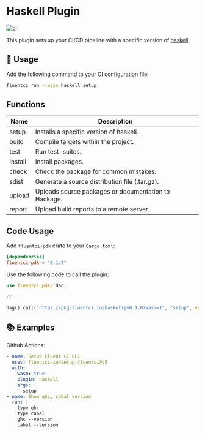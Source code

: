# Haskell Plugin

[![ci](https://github.com/fluentci-io/haskell-plugin/actions/workflows/ci.yml/badge.svg)](https://github.com/fluentci-io/haskell-plugin/actions/workflows/ci.yml)

This plugin sets up your CI/CD pipeline with a specific version of [haskell](https://www.haskell.org/).

## 🚀 Usage

Add the following command to your CI configuration file:

```bash
fluentci run --wasm haskell setup
```

## Functions

| Name   | Description                                |
| ------ | ------------------------------------------ |
| setup  | Installs a specific version of haskell.    |
| build  | Compile targets within the project.        |
| test   | Run test-suites.                           |
| install | Install packages.                         |
| check   |Check the package for common mistakes.     |
| sdist   | Generate a source distribution file (.tar.gz). |
| upload  | Uploads source packages or documentation to Hackage. |
| report  | Upload build reports to a remote server. | 

## Code Usage

Add `fluentci-pdk` crate to your `Cargo.toml`:

```toml
[dependencies]
fluentci-pdk = "0.1.9"
```

Use the following code to call the plugin:

```rust
use fluentci_pdk::dag;

// ...

dag().call("https://pkg.fluentci.io/haskell@v0.1.0?wasm=1", "setup", vec!["latest"])?;
```

## 📚 Examples

Github Actions:

```yaml
- name: Setup Fluent CI CLI
  uses: fluentci-io/setup-fluentci@v5
  with:
    wasm: true
    plugin: haskell
    args: |
      setup
- name: Show ghc, cabal version
  run: |
    type ghc
    type cabal
    ghc --version
    cabal --version
```
